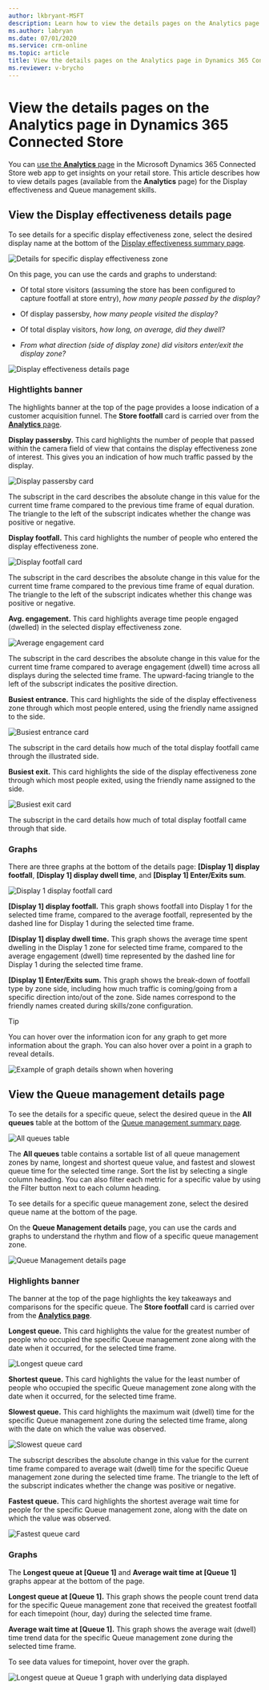 ```yaml
---
author: lkbryant-MSFT
description: Learn how to view the details pages on the Analytics page in Dynamics 365 Connected Store to get further insights on your retail store
ms.author: labryan
ms.date: 07/01/2020
ms.service: crm-online
ms.topic: article
title: View the details pages on the Analytics page in Dynamics 365 Connected Store
ms.reviewer: v-brycho
---
```


# View the details pages on the Analytics page in Dynamics 365 Connected Store

You can [use the **Analytics** page](web-app-get-insights.md) in the Microsoft Dynamics 365 Connected Store web app to get insights on your retail store. This article describes how to view details pages (available from the **Analytics** page) for the Display effectiveness and Queue management skills.

## View the Display effectiveness details page

To see details for a specific display effectiveness zone, select the desired display name at the bottom of the [Display effectiveness summary page](web-app-insights-summary-pages.md).

![Details for specific display effectiveness zone](media/analytics-29.PNG "Details for specific display effectiveness zone")

On this page, you can use the cards and graphs to understand:

- Of total store visitors (assuming the store has been configured to capture footfall at store entry), *how many people passed by the 
display?*

- Of display passersby, *how many people visited the display?*

- Of total display visitors, *how long, on average, did they dwell?*

- *From what direction (side of display zone) did visitors enter/exit the display zone?*

![Display effectiveness details page](media/analytics-30.PNG "Display effectiveness details page")

### Hightlights banner

The highlights banner at the top of the page provides a loose indication of a customer acquisition funnel. The **Store footfall** card is carried over from the [**Analytics** page](web-app-get-insights.md). 

**Display passersby.** This card highlights the number of people that passed within the camera field of view that contains the 
display effectiveness zone of interest. This gives you an indication of how much traffic passed by the display. 

![Display passersby card](media/analytics-32.PNG "Display passersby card")

The subscript in the card describes the absolute change in this value for the current time frame compared to the previous time frame of equal duration. The triangle to the left of the subscript indicates whether the change was positive or negative. 

**Display footfall.** This card highlights the number of people who entered the display effectiveness zone. 

![Display footfall card](media/analytics-33.PNG "Display footfall card")

The subscript in the card describes the absolute change in this value for the current time frame compared to the previous time frame of equal duration. The triangle to the left of the subscript indicates whether this change was positive or negative. 

**Avg. engagement.** This card highlights average time people engaged (dwelled) in the selected display effectiveness zone. 

![Average engagement card](media/analytics-34.PNG "Average engagement card")

The subscript in the card describes the absolute change in this value for the current time frame compared to average engagement (dwell) time across all displays during the selected time frame. The upward-facing triangle to the left of the subscript indicates the positive direction. 

**Busiest entrance.** This card highlights the side of the display effectiveness zone through which most people entered, 
using the friendly name assigned to the side. 

![Busiest entrance card](media/analytics-35.PNG "Busiest entrance card")

The subscript in the card details how much of the total display footfall came through the illustrated side.

**Busiest exit.** This card highlights the side of the display effectiveness zone through which most people exited, using the 
friendly name assigned to the side. 

![Busiest exit card](media/analytics-36.PNG "Busiest exit card")

The subscript in the card details how much of total display footfall came through that side.

### Graphs

There are three graphs at the bottom of the details page: **[Display 1] display footfall**, **[Display 1] display dwell time**, and **[Display 1] Enter/Exits sum**.

![Display 1 display footfall card](media/analytics-37.PNG "Display 1 display footfall card")

**[Display 1] display footfall.** This graph shows footfall into Display 1 for the selected time frame, compared to the average 
footfall, represented by the dashed line for Display 1 during the selected time frame.

**[Display 1] display dwell time.** This graph shows the average time spent dwelling in the Display 1 zone for selected time frame, 
compared to the average engagement (dwell) time represented by the dashed line for Display 1 during the selected time frame.

**[Display 1] Enter/Exits sum.** This graph shows the break-down of footfall type by zone side, including how much traffic is 
coming/going from a specific direction into/out of the zone. Side names correspond to the friendly names created during skills/zone 
configuration. 

> [!TIP]
> You can hover over the information icon for any graph to get more information about the graph. You can also hover over a point 
in a graph to reveal details.

![Example of graph details shown when hovering](media/analytics-38.PNG "Example of graph details shown when hovering")

## View the Queue management details page

To see the details for a specific queue, select the desired queue in the **All queues** table at the bottom of the [Queue management summary page](web-app-insights-summary-pages.md).

![All queues table](media/analytics-29A.PNG "All queues table")

The **All queues** table contains a sortable list of all queue management zones by name, longest and shortest queue value, and fastest and slowest queue time for the selected time range. Sort the list by selecting a single column heading. You can also filter each metric for a specific value by using the Filter button next to each column heading.

To see details for a specific queue management zone, select the desired queue name at the bottom of the page.

On the **Queue Management details** page, you can use the cards and graphs to understand the rhythm and flow of a specific queue management zone.

![Queue Management details page](media/analytics-29B.PNG "Queue Management details page")

### Highlights banner

The banner at the top of the page highlights the key takeaways and comparisons for the specific queue. The **Store footfall** card is carried over from the [**Analytics page**](web-app-get-insights.md). 

**Longest queue.** This card highlights the value for the greatest number of people who occupied the specific Queue management zone along with the date when it occurred, for the selected time frame.

![Longest queue card](media/analytics-39.PNG "Longest queue card")

**Shortest queue.** This card highlights the value for the least number of people who occupied the specific Queue management zone along with the date when it occurred, for the selected time frame.

**Slowest queue.** This card highlights the maximum wait (dwell) time for the specific Queue management zone during the selected time frame, along with the date on which the value was observed. 

![Slowest queue card](media/analytics-40.PNG "Slowest queue card")

The subscript describes the absolute change in this value for the current time frame compared to average wait (dwell) time for the specific Queue management zone during the selected time frame. The triangle to the left of the subscript indicates whether the change was positive or negative.

**Fastest queue.** This card highlights the shortest average wait time for people for the specific Queue management zone, along with the date on which the value was observed.

![Fastest queue card](media/analytics-41.PNG "Fastest queue card")

### Graphs

The **Longest queue at [Queue 1]** and **Average wait time at [Queue 1]** graphs appear at the bottom of the page.

**Longest queue at [Queue 1].** This graph shows the people count trend data for the specific Queue management zone that received the greatest footfall for each timepoint (hour, day) during the selected time frame.

**Average wait time at [Queue 1].** This graph shows the average wait (dwell) time trend data for the specific Queue management zone during the selected time frame.

To see data values for timepoint, hover over the graph. 

![Longest queue at Queue 1 graph with underlying data displayed](media/analytics-29C.PNG "Longest queue at Queue 1 graph with underlying data displayed")
 


